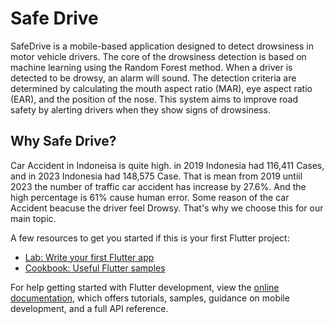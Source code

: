 # Safe Drive

SafeDrive is a mobile-based application designed to detect drowsiness in motor vehicle drivers. The core of the drowsiness detection is based on machine learning using the Random Forest method. When a driver is detected to be drowsy, an alarm will sound. The detection criteria are determined by calculating the mouth aspect ratio (MAR), eye aspect ratio (EAR), and the position of the nose. This system aims to improve road safety by alerting drivers when they show signs of drowsiness.

## Why Safe Drive?

Car Accident in Indoneisa is quite high. in 2019 Indonesia had 116,411 Cases, and in 2023 Indonesia had 148,575 Case. That is mean from 2019 untiil 2023 the number of traffic car accident has increase by 27.6%. And the high percentage is 61% cause human error. Some reason of the car Accident beacuse the driver feel Drowsy. That's why we choose this for our main topic.

A few resources to get you started if this is your first Flutter project:

- [Lab: Write your first Flutter app](https://docs.flutter.dev/get-started/codelab)
- [Cookbook: Useful Flutter samples](https://docs.flutter.dev/cookbook)

For help getting started with Flutter development, view the
[online documentation](https://docs.flutter.dev/), which offers tutorials,
samples, guidance on mobile development, and a full API reference.
